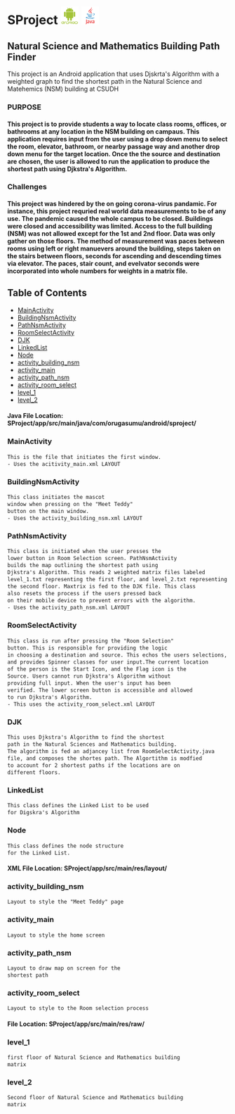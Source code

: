 # SProject <img src="https://github.com/devicons/devicon/blob/master/icons/android/android-plain-wordmark.svg" title="android" alt="android" width="40" height="40"/> <img src="https://github.com/devicons/devicon/blob/master/icons/java/java-original-wordmark.svg" title="java" alt="java" width="40" height="40"/>
## Natural Science and Mathematics Building Path Finder
This project is an Android application that uses Djskrta's Algorithm with a weighted graph to find the shortest path in the Natural Science and Matehemics (NSM) building at CSUDH 
 
### PURPOSE
#### This project is to provide students a way to locate class rooms, offices, or bathrooms at any location in the NSM building on campaus. This application requires input from the user using a drop down menu to select the room, elevator, bathroom, or nearby passage way and another drop down menu for the target location. Once the the source and destination are chosen, the user is allowed to run the application to produce the shortest path using Djkstra's Algorithm.

### Challenges
#### This project was hindered by the on going corona-virus pandamic. For instance, this project requried real world data measurements to be of any use. The pandemic caused the whole campus to be closed. Buildings were closed and accessibility was limited. Access to the full building (NSM) was not allowed except for the 1st and 2nd floor. Data was only gather on those floors. The method of measurement was paces between rooms using left or right manuevers around the building, steps taken on the stairs between floors, seconds for ascending and descending times via elevator. The paces, stair count, and evelvator seconds were incorporated into whole numbers for weights in a matrix file.
 
 ## Table of Contents
 * [MainActivity](#mainActivity)
 * [BuildingNsmActivity](#BuildingNsmActivity)
 * [PathNsmActivity](#PathNsmActivity)
 * [RoomSelectActivity](#RoomSelectActivity)
 * [DJK](#DJK)
 * [LinkedList](#LinkedList)
 * [Node](#Node)
 * [activity_building_nsm](#activity_building_nsm)
 * [activity_main](#activity_main)
 * [activity_path_nsm](#activity_path_nsm)
 * [activity_room_select](#activity_room_select)
 * [level_1](#level_1)
 * [level_2](#level_2)
 

#### Java File Location: SProject/app/src/main/java/com/orugasumu/android/sproject/
### MainActivity
```
This is the file that initiates the first window.
- Uses the acitivity_main.xml LAYOUT
```

### BuildingNsmActivity
```
This class initiates the mascot 
window when pressing on the "Meet Teddy"
button on the main window.
- Uses the activity_building_nsm.xml LAYOUT
```

### PathNsmActivity
```
This class is initiated when the user presses the
lower button in Room Selection screen. PathNsmActivity
builds the map outlining the shortest path using 
Djkstra's Algorithm. This reads 2 weighted matrix files labeled
level_1.txt representing the first floor, and level_2.txt representing 
the second floor. Maxtrix is fed to the DJK file. This class
also resets the process if the users pressed back
on their mobile device to prevent errors with the algorithm.
- Uses the activity_path_nsm.xml LAYOUT
```

### RoomSelectActivity
```
This class is run after pressing the "Room Selection"
button. This is responsible for providing the logic
in choosing a destination and source. This echos the users selections, 
and provides Spinner classes for user input.The current location
of the person is the Start Icon, and the Flag icon is the 
Source. Users cannot run Djkstra's Algorithm without
providing full input. When the user's input has been
verified. The lower screen button is accessible and allowed
to run Djkstra's Algorithm.
- This uses the activity_room_select.xml LAYOUT
```

### DJK
```
This uses Djkstra's Algorithm to find the shortest 
path in the Natural Sciences and Mathematics building.
The algorithm is fed an adjancey list from RoomSelectActivity.java
file, and composes the shortes path. The Algortithm is modfied
to account for 2 shortest paths if the locations are on 
different floors.
```

### LinkedList
```
This class defines the Linked List to be used 
for Digskra's Algorithm
```

### Node
```
This class defines the node structure 
for the Linked List. 
```
#### XML File Location: SProject/app/src/main/res/layout/
### activity_building_nsm
```
Layout to style the "Meet Teddy" page
```

### activity_main
```
Layout to style the home screen
```

### activity_path_nsm
```
Layout to draw map on screen for the
shortest path
```

### activity_room_select
```
Layout to style to the Room selection process
```

#### File Location: SProject/app/src/main/res/raw/
### level_1
```
first floor of Natural Science and Mathematics building 
matrix
```

### level_2
```
Second floor of Natural Science and Mathematics building 
matrix
```
